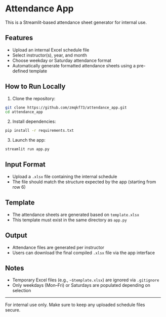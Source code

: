 # Attendance App

This is a Streamlit-based attendance sheet generator for internal use.

## Features
- Upload an internal Excel schedule file
- Select instructor(s), year, and month
- Choose weekday or Saturday attendance format
- Automatically generate formatted attendance sheets using a pre-defined template

## How to Run Locally

1. Clone the repository:
```bash
git clone https://github.com/zmqkf73/attendance_app.git
cd attendance_app
```

2. Install dependencies:
```bash
pip install -r requirements.txt
```

3. Launch the app:
```bash
streamlit run app.py
```

## Input Format
- Upload a `.xlsx` file containing the internal schedule
- The file should match the structure expected by the app (starting from row 6)

## Template
- The attendance sheets are generated based on `template.xlsx`
- This template must exist in the same directory as `app.py`

## Output
- Attendance files are generated per instructor
- Users can download the final compiled `.xlsx` file via the app interface

## Notes
- Temporary Excel files (e.g., `~$template.xlsx`) are ignored via `.gitignore`
- Only weekdays (Mon–Fri) or Saturdays are populated depending on selection

---
For internal use only. Make sure to keep any uploaded schedule files secure.
